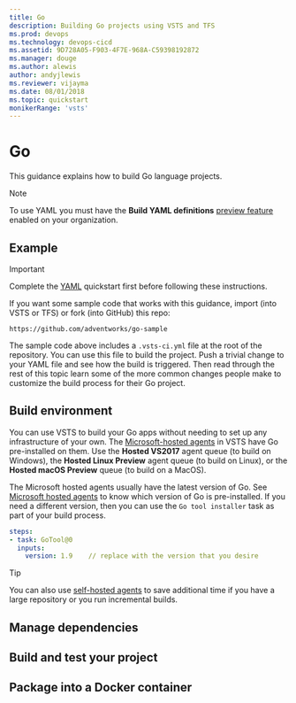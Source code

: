 ```yaml
---
title: Go
description: Building Go projects using VSTS and TFS
ms.prod: devops
ms.technology: devops-cicd
ms.assetid: 9D728A05-F903-4F7E-968A-C59398192872
ms.manager: douge
ms.author: alewis
author: andyjlewis
ms.reviewer: vijayma
ms.date: 08/01/2018
ms.topic: quickstart
monikerRange: 'vsts'
---
```


# Go

This guidance explains how to build Go language projects.

> [!NOTE]
> To use YAML you must have the **Build YAML definitions** [preview feature](/vsts/project/navigation/preview-features) enabled on your organization.

## Example

> [!IMPORTANT]
> Complete the [YAML](../get-started-yaml.md) quickstart first before following these instructions.

If you want some sample code that works with this guidance, import (into VSTS or TFS) or fork (into GitHub) this repo:

```
https://github.com/adventworks/go-sample
```

The sample code above includes a `.vsts-ci.yml` file at the root of the repository.
You can use this file to build the project. Push a trivial change to your YAML file and see how the build is triggered.
Then read through the rest of this topic learn some of the more common changes people make to customize the build process for their Go project.

<!-- TODO: Add a .vsts-ci.yml file to the above repository. -->

## Build environment

You can use VSTS to build your Go apps without needing to set up any infrastructure of your own.
The [Microsoft-hosted agents](../agents/hosted.md) in VSTS have Go pre-installed on them.
Use the **Hosted VS2017** agent queue (to build on Windows), the **Hosted Linux Preview** agent queue (to build on Linux), or the **Hosted macOS Preview** queue (to build on a MacOS).

The Microsoft hosted agents usually have the latest version of Go. See [Microsoft hosted agents](../agents/hosted.md) to know which version of Go is pre-installed.
If you need a different version, then you can use the `Go tool installer` task as part of your build process.

```yaml
steps:
- task: GoTool@0
  inputs:
    version: 1.9    // replace with the version that you desire
```

<!-- TODO: Talk about how GOROOT and GOPATH are set. -->
> [!TIP]
> 
> You can also use [self-hosted agents](../agents/agents.md) to save additional time if you have a large repository or you run incremental builds.

## Manage dependencies

<!-- TODO: Fill in -->
<!-- TODO: Explain how users can download dependencies as part of their CI. For instance, go get, godep restore, godeps.json, private dependencies, ??? -->

## Build and test your project

<!-- TODO: Fill in -->
<!-- TODO: Explain the script (and some flavors of it) to add in order to run a Go build -->

## Package into a Docker container

<!-- TODO: Fill in -->
<!-- TODO: Explain the script to create a Docker container. Point to Docker.md for more details. Include a Dockerfile in the sample repo. -->
